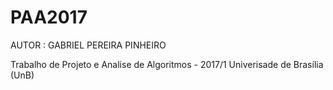 # PAA2017

AUTOR : GABRIEL PEREIRA PINHEIRO


Trabalho de Projeto e Analise de Algoritmos - 2017/1
Univerisade de Brasília (UnB)
